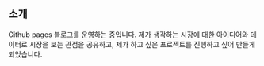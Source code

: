 
## 소개

Github pages 블로그를 운영하는 중입니다. 제가 생각하는 시장에 대한 아이디어와 데이터로 시장을 보는 관점을 공유하고, 제가 하고 싶은 프로젝트를 진행하고 싶어 만들게 되었습니다. 